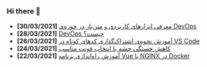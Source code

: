### Hi there 👋

<!-- posts -->
* **[30/03/2021]** [معرفی ابزارهای کاربردی و متن‌باز در حوزه‌ی DevOps](https://liara.ir/blog/%d9%85%d8%b9%d8%b1%d9%81%db%8c-%d8%a7%d8%a8%d8%b2%d8%a7%d8%b1%d9%87%d8%a7%db%8c-%da%a9%d8%a7%d8%b1%d8%a8%d8%b1%d8%af%db%8c-%d9%88-%d9%85%d8%aa%d9%86%e2%80%8c%d8%a8%d8%a7%d8%b2-%d8%af%d8%b1-%d8%ad/ "معرفی ابزارهای کاربردی و متن‌باز در حوزه‌ی DevOps")
* **[28/03/2021]** [DevOps چیست؟](https://liara.ir/blog/devops-%da%86%db%8c%d8%b3%d8%aa%d8%9f/ "DevOps چیست؟")
* **[26/03/2021]** [آموزش نحوه‌ی اشتراک‌گذاری کدهای کوتاه در VS Code](https://liara.ir/blog/%d8%a2%d9%85%d9%88%d8%b2%d8%b4-%d9%86%d8%ad%d9%88%d9%87%e2%80%8c%db%8c-%d8%a7%d8%b4%d8%aa%d8%b1%d8%a7%da%a9%e2%80%8c%da%af%d8%b0%d8%a7%d8%b1%db%8c-%da%a9%d8%af%d9%87%d8%a7%db%8c-%da%a9%d9%88%d8%aa/ "آموزش نحوه‌ی اشتراک‌گذاری کدهای کوتاه در VS Code")
* **[24/03/2021]** [کاهش خستگی چشم با انتخاب فونت مناسب](https://liara.ir/blog/%da%a9%d8%a7%d9%87%d8%b4-%d8%ae%d8%b3%d8%aa%da%af%db%8c-%da%86%d8%b4%d9%85-%d8%a8%d8%a7-%d8%a7%d9%86%d8%aa%d8%ae%d8%a7%d8%a8-%d9%81%d9%88%d9%86%d8%aa-%d9%85%d9%86%d8%a7%d8%b3%d8%a8/ "کاهش خستگی چشم با انتخاب فونت مناسب")
* **[22/03/2021]** [آموزش راه‌اندازی برنامه Vue با NGINX در Docker](https://liara.ir/blog/%d8%a2%d9%85%d9%88%d8%b2%d8%b4-%d8%b1%d8%a7%d9%87%e2%80%8c%d8%a7%d9%86%d8%af%d8%a7%d8%b2%db%8c-%d8%a8%d8%b1%d9%86%d8%a7%d9%85%d9%87-vue-%d8%a8%d8%a7-nginx-%d8%af%d8%b1-docker/ "آموزش راه‌اندازی برنامه Vue با NGINX در Docker")<!-- /posts -->

